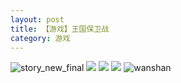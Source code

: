 ```yaml
---
layout: post
title: 【游戏】王国保卫战
category: 游戏
---
```

![story_new_final](http://s9mfxrgoy.hd-bkt.clouddn.com/img/story_new_final_0322.png)
![](http://s9mfxrgoy.hd-bkt.clouddn.com/img/kingdomrush-0317-2.JPG)
![](http://s9mfxrgoy.hd-bkt.clouddn.com/img/kingdomrush-0317-1.PNG)
![](http://s9mfxrgoy.hd-bkt.clouddn.com/img/kingdomrush-0317-3.png)
![wanshan](http://s9mfxrgoy.hd-bkt.clouddn.com/img/wanshan.png)

  




